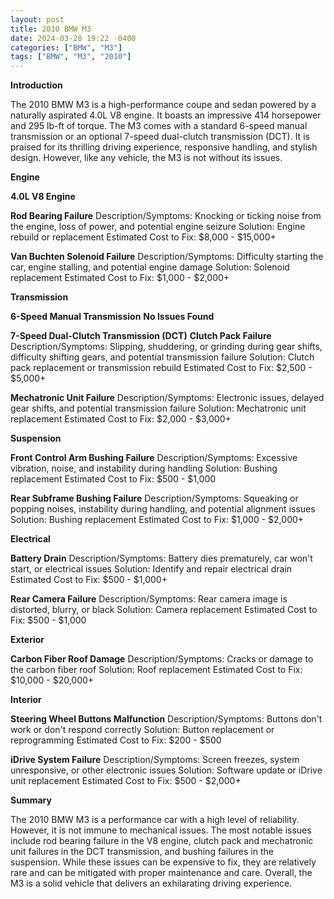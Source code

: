 ```yaml
---
layout: post
title: 2010 BMW M3
date: 2024-03-28 19:22 -0400
categories: ["BMW", "M3"]
tags: ["BMW", "M3", "2010"]
---
```

**Introduction**

The 2010 BMW M3 is a high-performance coupe and sedan powered by a naturally aspirated 4.0L V8 engine. It boasts an impressive 414 horsepower and 295 lb-ft of torque. The M3 comes with a standard 6-speed manual transmission or an optional 7-speed dual-clutch transmission (DCT). It is praised for its thrilling driving experience, responsive handling, and stylish design. However, like any vehicle, the M3 is not without its issues.

**Engine**

**4.0L V8 Engine**

**Rod Bearing Failure**
Description/Symptoms: Knocking or ticking noise from the engine, loss of power, and potential engine seizure
Solution: Engine rebuild or replacement
Estimated Cost to Fix: $8,000 - $15,000+

**Van Buchten Solenoid Failure**
Description/Symptoms: Difficulty starting the car, engine stalling, and potential engine damage
Solution: Solenoid replacement
Estimated Cost to Fix: $1,000 - $2,000+

**Transmission**

**6-Speed Manual Transmission**
**No Issues Found**

**7-Speed Dual-Clutch Transmission (DCT)**
**Clutch Pack Failure**
Description/Symptoms: Slipping, shuddering, or grinding during gear shifts, difficulty shifting gears, and potential transmission failure
Solution: Clutch pack replacement or transmission rebuild
Estimated Cost to Fix: $2,500 - $5,000+

**Mechatronic Unit Failure**
Description/Symptoms: Electronic issues, delayed gear shifts, and potential transmission failure
Solution: Mechatronic unit replacement
Estimated Cost to Fix: $2,000 - $3,000+

**Suspension**

**Front Control Arm Bushing Failure**
Description/Symptoms: Excessive vibration, noise, and instability during handling
Solution: Bushing replacement
Estimated Cost to Fix: $500 - $1,000

**Rear Subframe Bushing Failure**
Description/Symptoms: Squeaking or popping noises, instability during handling, and potential alignment issues
Solution: Bushing replacement
Estimated Cost to Fix: $1,000 - $2,000+

**Electrical**

**Battery Drain**
Description/Symptoms: Battery dies prematurely, car won't start, or electrical issues
Solution: Identify and repair electrical drain
Estimated Cost to Fix: $500 - $1,000+

**Rear Camera Failure**
Description/Symptoms: Rear camera image is distorted, blurry, or black
Solution: Camera replacement
Estimated Cost to Fix: $500 - $1,000

**Exterior**

**Carbon Fiber Roof Damage**
Description/Symptoms: Cracks or damage to the carbon fiber roof
Solution: Roof replacement
Estimated Cost to Fix: $10,000 - $20,000+

**Interior**

**Steering Wheel Buttons Malfunction**
Description/Symptoms: Buttons don't work or don't respond correctly
Solution: Button replacement or reprogramming
Estimated Cost to Fix: $200 - $500

**iDrive System Failure**
Description/Symptoms: Screen freezes, system unresponsive, or other electronic issues
Solution: Software update or iDrive unit replacement
Estimated Cost to Fix: $500 - $2,000+

**Summary**

The 2010 BMW M3 is a performance car with a high level of reliability. However, it is not immune to mechanical issues. The most notable issues include rod bearing failure in the V8 engine, clutch pack and mechatronic unit failures in the DCT transmission, and bushing failures in the suspension. While these issues can be expensive to fix, they are relatively rare and can be mitigated with proper maintenance and care. Overall, the M3 is a solid vehicle that delivers an exhilarating driving experience.
